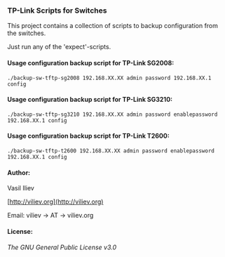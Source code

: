 ### TP-Link Scripts for Switches

This project contains a collection of scripts to backup configuration from the switches.


Just run any of the 'expect'-scripts.   

#### Usage configuration backup script for TP-Link SG2008:

	./backup-sw-tftp-sg2008 192.168.XX.XX admin password 192.168.XX.1 config 

#### Usage configuration backup script for TP-Link SG3210:

	./backup-sw-tftp-sg3210 192.168.XX.XX admin password enablepassword 192.168.XX.1 config 

#### Usage configuration backup script for TP-Link T2600:

	./backup-sw-tftp-t2600 192.168.XX.XX admin password enablepassword 192.168.XX.1 config 

#### Author:

Vasil Iliev

[http://viliev.org](http://viliev.org)

Email: viliev → AT → viliev.org

#### License:

###### The GNU General Public License v3.0


